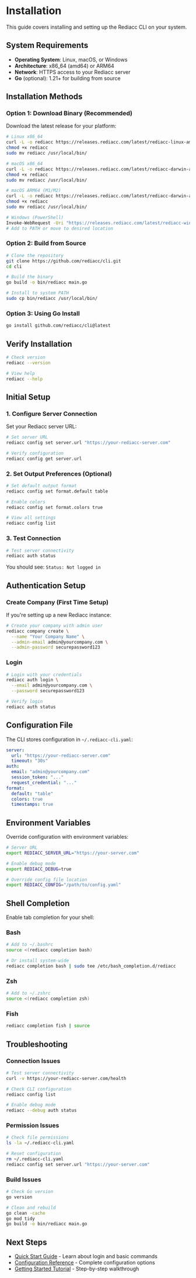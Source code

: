 # Installation

This guide covers installing and setting up the Rediacc CLI on your system.

## System Requirements

- **Operating System**: Linux, macOS, or Windows
- **Architecture**: x86_64 (amd64) or ARM64
- **Network**: HTTPS access to your Rediacc server
- **Go** (optional): 1.21+ for building from source

## Installation Methods

### Option 1: Download Binary (Recommended)

Download the latest release for your platform:

```bash
# Linux x86_64
curl -L -o rediacc https://releases.rediacc.com/latest/rediacc-linux-amd64
chmod +x rediacc
sudo mv rediacc /usr/local/bin/

# macOS x86_64
curl -L -o rediacc https://releases.rediacc.com/latest/rediacc-darwin-amd64
chmod +x rediacc
sudo mv rediacc /usr/local/bin/

# macOS ARM64 (M1/M2)
curl -L -o rediacc https://releases.rediacc.com/latest/rediacc-darwin-arm64
chmod +x rediacc
sudo mv rediacc /usr/local/bin/

# Windows (PowerShell)
Invoke-WebRequest -Uri "https://releases.rediacc.com/latest/rediacc-windows-amd64.exe" -OutFile "rediacc.exe"
# Add to PATH or move to desired location
```

### Option 2: Build from Source

```bash
# Clone the repository
git clone https://github.com/rediacc/cli.git
cd cli

# Build the binary
go build -o bin/rediacc main.go

# Install to system PATH
sudo cp bin/rediacc /usr/local/bin/
```

### Option 3: Using Go Install

```bash
go install github.com/rediacc/cli@latest
```

## Verify Installation

```bash
# Check version
rediacc --version

# View help
rediacc --help
```

## Initial Setup

### 1. Configure Server Connection

Set your Rediacc server URL:

```bash
# Set server URL
rediacc config set server.url "https://your-rediacc-server.com"

# Verify configuration
rediacc config get server.url
```

### 2. Set Output Preferences (Optional)

```bash
# Set default output format
rediacc config set format.default table

# Enable colors
rediacc config set format.colors true

# View all settings
rediacc config list
```

### 3. Test Connection

```bash
# Test server connectivity
rediacc auth status
```

You should see: `Status: Not logged in`

## Authentication Setup

### Create Company (First Time Setup)

If you're setting up a new Rediacc instance:

```bash
# Create your company with admin user
rediacc company create \
  --name "Your Company Name" \
  --admin-email admin@yourcompany.com \
  --admin-password securepassword123
```

### Login

```bash
# Login with your credentials
rediacc auth login \
  --email admin@yourcompany.com \
  --password securepassword123

# Verify login
rediacc auth status
```

## Configuration File

The CLI stores configuration in `~/.rediacc-cli.yaml`:

```yaml
server:
  url: "https://your-rediacc-server.com"
  timeout: "30s"
auth:
  email: "admin@yourcompany.com"
  session_token: "..."
  request_credential: "..."
format:
  default: "table"
  colors: true
  timestamps: true
```

## Environment Variables

Override configuration with environment variables:

```bash
# Server URL
export REDIACC_SERVER_URL="https://your-server.com"

# Enable debug mode
export REDIACC_DEBUG=true

# Override config file location
export REDIACC_CONFIG="/path/to/config.yaml"
```

## Shell Completion

Enable tab completion for your shell:

### Bash
```bash
# Add to ~/.bashrc
source <(rediacc completion bash)

# Or install system-wide
rediacc completion bash | sudo tee /etc/bash_completion.d/rediacc
```

### Zsh
```bash
# Add to ~/.zshrc
source <(rediacc completion zsh)
```

### Fish
```bash
rediacc completion fish | source
```

## Troubleshooting

### Connection Issues

```bash
# Test server connectivity
curl -v https://your-rediacc-server.com/health

# Check CLI configuration
rediacc config list

# Enable debug mode
rediacc --debug auth status
```

### Permission Issues

```bash
# Check file permissions
ls -la ~/.rediacc-cli.yaml

# Reset configuration
rm ~/.rediacc-cli.yaml
rediacc config set server.url "https://your-server.com"
```

### Build Issues

```bash
# Check Go version
go version

# Clean and rebuild
go clean -cache
go mod tidy
go build -o bin/rediacc main.go
```

## Next Steps

- [Quick Start Guide](./quick-start.md) - Learn about login and basic commands
- [Configuration Reference](./configuration.md) - Complete configuration options
- [Getting Started Tutorial](./tutorials/getting-started-tutorial.md) - Step-by-step walkthrough